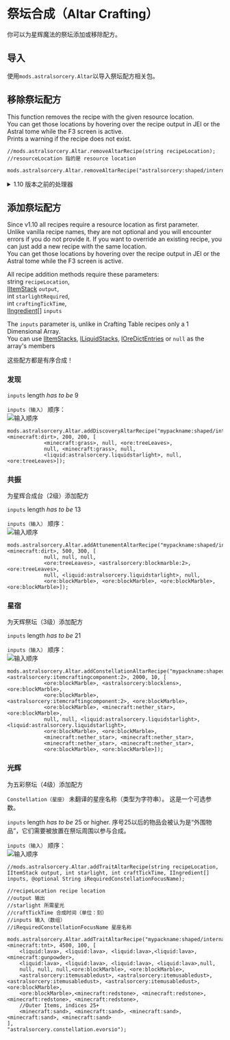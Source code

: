 # 祭坛合成（Altar Crafting）
你可以为星辉魔法的祭坛添加或移除配方。


## 导入
使用`mods.astralsorcery.Altar`以导入祭坛配方相关包。


## 移除祭坛配方


This function removes the recipe with the given resource location.  
You can get those locations by hovering over the recipe output in JEI or the Astral tome while the F3 screen is active.  
Prints a warning if the recipe does not exist.
```zenscript
//mods.astralsorcery.Altar.removeAltarRecipe(string recipeLocation);
//resourceLocation 指的是 resource location

mods.astralsorcery.Altar.removeAltarRecipe("astralsorcery:shaped/internal/altar/lightwell");
```



<details><summary>1.10 版本之前的处理器</summary>

This function removes the first recipe it finds that returns provided <a href="../../../Vanilla/Items/IItemStack/">IItemStack</a> `output` and uses the provided altar level.<br> If there are multiple recipes that return the provided output, you need to call this method multiple times!

<table>
    <tr><th>祭坛等级</th><th>等级名称</th></tr>
    <tr><td>0</td><td>星辉合成台</td></tr>
    <tr><td>1</td><td>星辉祭坛</td></tr>
    <tr><td>2</td><td>天辉祭坛</td></tr>
</table>

```zenscript
//mods.astralsorcery.Altar.removeAltarRecipe(IItemStack output, int altarLevel);
//output 输出
//altarLevel 祭坛等级
mods.astralsorcery.Altar.removeAltarRecipe(<astralsorcery:blockblackmarble>, 0);
```
</details>

## 添加祭坛配方

Since v1.10 all recipes require a resource location as first parameter.  
Unlike vanilla recipe names, they are not optional and you will encounter errors if you do not provide it. If you want to override an existing recipe, you can just add a new recipe with the same location.  
You can get those locations by hovering over the recipe output in JEI or the Astral tome while the F3 screen is active.


All recipe addition methods require these parameters:  
string `recipeLocation`,  
[IItemStack](/Vanilla/Items/IItemStack/) `output`,  
int `starlightRequired`,  
int `craftingTickTime`,  
[IIngredient](/Vanilla/Variable_Types/IIngredient/)[] `inputs`

The `inputs` parameter is, unlike in Crafting Table recipes only a 1 Dimensional Array.  
You can use [IItemStacks](/Vanilla/Items/IItemStack/), [ILiquidStacks](/Vanilla/Liquids/ILiquidStack/), [IOreDictEntries](/Vanilla/OreDict/IOreDictEntry/) or `null` as the array's members

这些配方都是有序合成！


### 发现
`inputs` length *has to be* 9

`inputs（输入）` 顺序：  
![输入顺序](/Mods/Astral_Sorcery/Assets/guialtar1.png)

```zenscript
mods.astralsorcery.Altar.addDiscoveryAltarRecipe("mypackname:shaped/internal/altar/dirtfromstuff", <minecraft:dirt>, 200, 200, [
            <minecraft:grass>, null, <ore:treeLeaves>,
            null, <minecraft:grass>, null,
            <liquid:astralsorcery.liquidstarlight>, null, <ore:treeLeaves>]);
```


### 共振

为星辉合成台（2级）添加配方

`inputs` length *has to be* 13

`inputs（输入）` 顺序：  
![输入顺序](/Mods/Astral_Sorcery/Assets/guialtar2.png)

```zenscript
mods.astralsorcery.Altar.addAttunementAltarRecipe("mypackname:shaped/internal/altar/iguessmarble", <minecraft:dirt>, 500, 300, [
            null, null, null,
            <ore:treeLeaves>, <astralsorcery:blockmarble:2>, <ore:treeLeaves>,
            null, <liquid:astralsorcery.liquidstarlight>, null,
            <ore:blockMarble>, <ore:blockMarble>, <ore:blockMarble>, <ore:blockMarble>]);
```


### 星宿

为天辉祭坛（3级）添加配方

`inputs` length *has to be* 21

`inputs（输入）` 顺序：  
![输入顺序](/Mods/Astral_Sorcery/Assets/guialtar3.png)

```zenscript
mods.astralsorcery.Altar.addConstellationAltarRecipe("mypackname:shaped/internal/altar/thisisveryexpensive", <astralsorcery:itemcraftingcomponent:2>, 2000, 10, [
            <ore:blockMarble>, <astralsorcery:blocklens>, <ore:blockMarble>,
            <ore:blockMarble>, <astralsorcery:itemcraftingcomponent:2>, <ore:blockMarble>,
            <ore:blockMarble>, <minecraft:nether_star>, <ore:blockMarble>,
            null, null, <liquid:astralsorcery.liquidstarlight>, <liquid:astralsorcery.liquidstarlight>,
            <ore:blockMarble>, <ore:blockMarble>,
            <minecraft:nether_star>, <minecraft:nether_star>,
            <minecraft:nether_star>, <minecraft:nether_star>,
            <ore:blockMarble>, <ore:blockMarble>]);
```

### 光辉

为五彩祭坛（4级）添加配方

`Constellation（星座）` 未翻译的星座名称（类型为字符串）。 这是一个可选参数。

`inputs` length *has to be* 25 or higher. 序号25以后的物品会被认为是“外围物品”，它们需要被放置在祭坛周围以参与合成。

`inputs（输入）` 顺序：  
![输入顺序](/Mods/Astral_Sorcery/Assets/guialtar4.png)

```zenscript
//mods.astralsorcery.Altar.addTraitAltarRecipe(string recipeLocation, IItemStack output, int starlight, int craftTickTime, IIngredient[] inputs, @optional String iRequiredConstellationFocusName);

//recipeLocation recipe location
//output 输出
//starlight 所需星光
//craftTickTime 合成时间（单位：刻）
//inputs 输入（数组）
//iRequiredConstellationFocusName 星座名称

mods.astralsorcery.Altar.addTraitAltarRecipe("mypackname:shaped/internal/altar/seemsalotforjusttnt", <minecraft:tnt>, 4500, 100, [
    <liquid:lava>, <liquid:lava>, <liquid:lava>,<liquid:lava>, <minecraft:gunpowder>, 
    <liquid:lava>, <liquid:lava>, <liquid:lava>, <liquid:lava>,null, 
    null, null, null,<ore:blockMarble>, <ore:blockMarble>,
    <astralsorcery:itemusabledust>, <astralsorcery:itemusabledust>, <astralsorcery:itemusabledust>, <astralsorcery:itemusabledust>,<ore:blockMarble>, 
    <ore:blockMarble>,<minecraft:redstone>, <minecraft:redstone>,<minecraft:redstone>, <minecraft:redstone>,
    //Outer Items, indices 25+
    <minecraft:sand>, <minecraft:sand>, <minecraft:sand>, <minecraft:sand>, <minecraft:sand>
],
"astralsorcery.constellation.evorsio");
```
